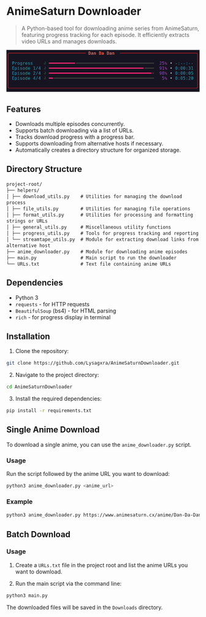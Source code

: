 # AnimeSaturn Downloader

> A Python-based tool for downloading anime series from AnimeSaturn, featuring progress tracking for each episode. It efficiently extracts video URLs and manages downloads.

![Screenshot](https://github.com/Lysagxra/AnimeSaturnDownloader/blob/8f8cf230cb28bc37d0004bded26d2fcf9344427d/misc/Screenshot.png)

## Features

- Downloads multiple episodes concurrently.
- Supports batch downloading via a list of URLs.
- Tracks download progress with a progress bar.
- Supports downloading from alternative hosts if necessary.
- Automatically creates a directory structure for organized storage.

## Directory Structure

```
project-root/
├── helpers/
│ ├── download_utils.py    # Utilities for managing the download process
│ ├── file_utils.py        # Utilities for managing file operations
│ ├── format_utils.py      # Utilities for processing and formatting strings or URLs
│ ├── general_utils.py     # Miscellaneous utility functions
│ ├── progress_utils.py    # Tools for progress tracking and reporting
│ └── streamtape_utils.py  # Module for extracting download links from alternative host
├── anime_downloader.py    # Module for downloading anime episodes
├── main.py                # Main script to run the downloader
└── URLs.txt               # Text file containing anime URLs
```

## Dependencies

- Python 3
- `requests` - for HTTP requests
- `BeautifulSoup` (bs4) - for HTML parsing
- `rich` - for progress display in terminal

## Installation

1. Clone the repository:

```bash
git clone https://github.com/Lysagxra/AnimeSaturnDownloader.git
```

2. Navigate to the project directory:

```bash
cd AnimeSaturnDownloader
```

3. Install the required dependencies:

```bash
pip install -r requirements.txt
```

## Single Anime Download

To download a single anime, you can use the `anime_downloader.py` script.

### Usage

Run the script followed by the anime URL you want to download:

```bash
python3 anime_downloader.py <anime_url>
```

### Example

```bash
python3 anime_downloader.py https://www.animesaturn.cx/anime/Dan-Da-Dan
```

## Batch Download

### Usage

1. Create a `URLs.txt` file in the project root and list the anime URLs you want to download.

2. Run the main script via the command line:

```bash
python3 main.py
```

The downloaded files will be saved in the `Downloads` directory.
